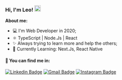 ### Hi, I'm Leo!  <img src="https://media.giphy.com/media/hvRJCLFzcasrR4ia7z/giphy.gif" width="20" >

 **About me:**
 - 💻 I'm Web Developer in 2020;
 - ⚛️ TypeScript | Node.Js | React
 - ✨ Always trying to learn more and help the others;
 - 🚀 Currently Learning: Next.Js, React Native

#### 💬 You can find me in: 

[![Linkedin Badge](https://img.shields.io/badge/-Linkedin-blue?style=flat-square&logo=Linkedin&logoColor=white&link=www.linkedin.com/in/leonardo-leal-antao/)](www.linkedin.com/in/leonardo-leal-antao/) 
[![Gmail Badge](https://img.shields.io/badge/-leolealantao@gmail.com-c14438?style=flat-square&logo=Gmail&logoColor=white&link=mailto:leolealantao@gmail.com)](mailto:leolealantao@gmail.com)
[![Instagram Badge](https://img.shields.io/badge/-Instagram-purple?style=flat-square&logo=Instagram&logoColor=white&link=https://www.linkedin.com/in/leonardo-leal-antao/)](https://www.instagram.com/la_leonardoo/)
